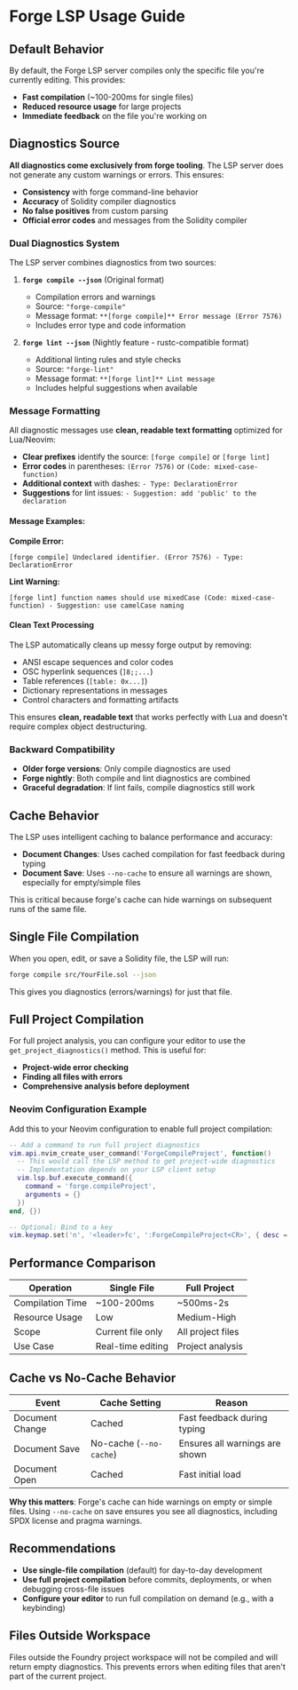 # Forge LSP Usage Guide

## Default Behavior

By default, the Forge LSP server compiles only the specific file you're currently editing. This provides:

- **Fast compilation** (~100-200ms for single files)
- **Reduced resource usage** for large projects
- **Immediate feedback** on the file you're working on

## Diagnostics Source

**All diagnostics come exclusively from forge tooling**. The LSP server does not generate any custom warnings or errors. This ensures:

- **Consistency** with forge command-line behavior
- **Accuracy** of Solidity compiler diagnostics
- **No false positives** from custom parsing
- **Official error codes** and messages from the Solidity compiler

### Dual Diagnostics System

The LSP server combines diagnostics from two sources:

1. **`forge compile --json`** (Original format)
   - Compilation errors and warnings
   - Source: `"forge-compile"`
   - Message format: `**[forge compile]** Error message (Error 7576)`
   - Includes error type and code information

2. **`forge lint --json`** (Nightly feature - rustc-compatible format)
   - Additional linting rules and style checks
   - Source: `"forge-lint"`
   - Message format: `**[forge lint]** Lint message`
   - Includes helpful suggestions when available

### Message Formatting

All diagnostic messages use **clean, readable text formatting** optimized for Lua/Neovim:

- **Clear prefixes** identify the source: `[forge compile]` or `[forge lint]`
- **Error codes** in parentheses: `(Error 7576)` or `(Code: mixed-case-function)`
- **Additional context** with dashes: `- Type: DeclarationError`
- **Suggestions** for lint issues: `- Suggestion: add 'public' to the declaration`

#### Message Examples:

**Compile Error:**
```
[forge compile] Undeclared identifier. (Error 7576) - Type: DeclarationError
```

**Lint Warning:**
```
[forge lint] function names should use mixedCase (Code: mixed-case-function) - Suggestion: use camelCase naming
```

#### Clean Text Processing

The LSP automatically cleans up messy forge output by removing:
- ANSI escape sequences and color codes
- OSC hyperlink sequences (`]8;;...`)
- Table references (`[table: 0x...]`)
- Dictionary representations in messages
- Control characters and formatting artifacts

This ensures **clean, readable text** that works perfectly with Lua and doesn't require complex object destructuring.

### Backward Compatibility

- **Older forge versions**: Only compile diagnostics are used
- **Forge nightly**: Both compile and lint diagnostics are combined
- **Graceful degradation**: If lint fails, compile diagnostics still work

## Cache Behavior

The LSP uses intelligent caching to balance performance and accuracy:

- **Document Changes**: Uses cached compilation for fast feedback during typing
- **Document Save**: Uses `--no-cache` to ensure all warnings are shown, especially for empty/simple files

This is critical because forge's cache can hide warnings on subsequent runs of the same file.

## Single File Compilation

When you open, edit, or save a Solidity file, the LSP will run:
```bash
forge compile src/YourFile.sol --json
```

This gives you diagnostics (errors/warnings) for just that file.

## Full Project Compilation

For full project analysis, you can configure your editor to use the `get_project_diagnostics()` method. This is useful for:

- **Project-wide error checking**
- **Finding all files with errors**
- **Comprehensive analysis before deployment**

### Neovim Configuration Example

Add this to your Neovim configuration to enable full project compilation:

```lua
-- Add a command to run full project diagnostics
vim.api.nvim_create_user_command('ForgeCompileProject', function()
  -- This would call the LSP method to get project-wide diagnostics
  -- Implementation depends on your LSP client setup
  vim.lsp.buf.execute_command({
    command = 'forge.compileProject',
    arguments = {}
  })
end, {})

-- Optional: Bind to a key
vim.keymap.set('n', '<leader>fc', ':ForgeCompileProject<CR>', { desc = 'Forge: Compile entire project' })
```

## Performance Comparison

| Operation | Single File | Full Project |
|-----------|-------------|--------------|
| Compilation Time | ~100-200ms | ~500ms-2s |
| Resource Usage | Low | Medium-High |
| Scope | Current file only | All project files |
| Use Case | Real-time editing | Project analysis |

## Cache vs No-Cache Behavior

| Event | Cache Setting | Reason |
|-------|---------------|--------|
| Document Change | Cached | Fast feedback during typing |
| Document Save | No-cache (`--no-cache`) | Ensures all warnings are shown |
| Document Open | Cached | Fast initial load |

**Why this matters**: Forge's cache can hide warnings on empty or simple files. Using `--no-cache` on save ensures you see all diagnostics, including SPDX license and pragma warnings.

## Recommendations

- **Use single-file compilation** (default) for day-to-day development
- **Use full project compilation** before commits, deployments, or when debugging cross-file issues
- **Configure your editor** to run full compilation on demand (e.g., with a keybinding)

## Files Outside Workspace

Files outside the Foundry project workspace will not be compiled and will return empty diagnostics. This prevents errors when editing files that aren't part of the current project.